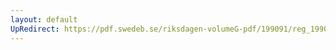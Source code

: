 ```yaml
---
layout: default
UpRedirect: https://pdf.swedeb.se/riksdagen-volumeG-pdf/199091/reg_199091/reg_199091_0495.pdf
---
```

